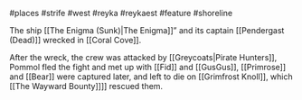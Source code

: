 #places #strife #west #reyka #reykaest #feature #shoreline 

The ship [[The Enigma (Sunk)|The Enigma]]” and its captain [[Pendergast (Dead)]] wrecked in [[Coral Cove]].

After the wreck, the crew was attacked by [[Greycoats|Pirate Hunters]], Pommol fled the fight and met up with [[Fid]] and [[GusGus]], [[Primrose]] and [[Bear]] were captured later, and left to die on [[Grimfrost Knoll]], which [[The Wayward Bounty]]]] rescued them.